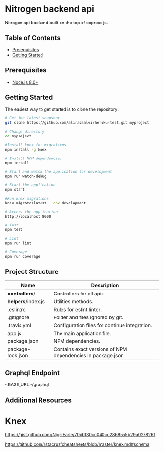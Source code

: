 # Nitrogen backend api
Nitrogen api backend built on the top of express js.

Table of Contents
-----------------

- [Prerequisites](#prerequisites)
- [Getting Started](#getting-started)

Prerequisites
-------------
- [Node.js 8.0+](http://nodejs.org)

Getting Started
---------------

The easiest way to get started is to clone the repository:
```bash
# Get the latest snapshot
git clone https://github.com/alirazaalvi/heroku-test.git myproject

# Change directory
cd myproject

#Install knex for migrations
npm install -g knex

# Install NPM dependencies
npm install

# Start and watch the application for development
npm run watch-debug

# Start the application
npm start

#Run knex migrations
knex migrate:latest --env development

# Access the application
http://localhost:8000

# Test
npm test

# Lint
npm run lint

# Coverage
npm run coverage
```

Project Structure
-----------------

| Name                               | Description                                                  |
| ---------------------------------- | ------------------------------------------------------------ |
| **controllers**/             | Controllers for all apis           |
| **helpers**/index.js         | Utilities methods.                        |
| .eslintrc                          | Rules for eslint linter.                                     |
| .gitignore                         | Folder and files ignored by git.                             |
| .travis.yml                        | Configuration files for continue integration.                |
| app.js                             | The main application file.                                   |
| package.json                       | NPM dependencies.                                            |
| package-lock.json                  | Contains exact versions of NPM dependencies in package.json. |

Graphql Endpoint
--------------------
<BASE_URL>/graphql

Additional Resources
--------------------

# Knex
https://gist.github.com/NigelEarle/70db130cc040cc2868555b29a0278261

https://github.com/rstacruz/cheatsheets/blob/master/knex.md#schema
